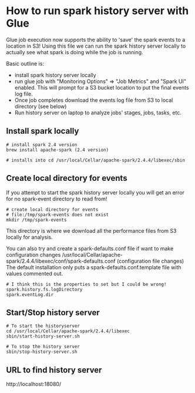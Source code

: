 # How to run spark history server with Glue
Glue job execution now supports the ability to 'save' the spark events to a location in S3! Using this file we can run the spark history server locally to actually see what spark is doing while the job is running.

Basic outline is:
 * install spark history server locally
 * run glue job with "Monitoring Options" => "Job Metrics" and "Spark UI" enabled. This will prompt for a S3 bucket location to put the final events log file.
 * Once job completes download the events log file from S3 to local directory (see below)
 * Run history server on laptop to analyze jobs' stages, jobs, tasks, etc.

## Install spark locally
```
# install spark 2.4 version
brew install apache-spark (2.4 version)

# installs into cd /usr/local/Cellar/apache-spark/2.4.4/libexec/sbin
```

## Create local directory for events
If you attempt to start the spark history server locally you will get an error for no spark-event directory to read from!

```
# create local directory for events
# file:/tmp/spark-events does not exist
mkdir /tmp/spark-events
```

This directory is where we download all the performance files from S3 locally for analysis.

You can also try and create a spark-defaults.conf file if want to make configuration changes
/usr/local/Cellar/apache-spark/2.4.4/libexec/conf/spark-defaults.conf (configuration file changes)
The default installation only puts a spark-defaults.conf.template file with values commented out.

```
# I think this is the properties to set but I could be wrong!
spark.history.fs.logDirectory
spark.eventLog.dir
````

## Start/Stop history server

```
# To start the historyserver
cd /usr/local/Cellar/apache-spark/2.4.4/libexec
sbin/start-history-server.sh

# To stop the history server
sbin/stop-history-server.sh
```

## URL to find history server

http://localhost:18080/
